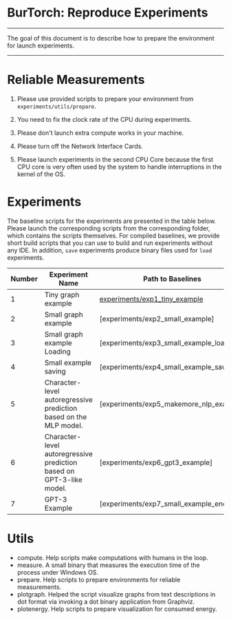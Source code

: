 # BurTorch: Reproduce Experiments

----

The goal of this document is to describe how to prepare the environment for launch experiments.

----

# Reliable Measurements

1. Please use provided scripts to prepare your environment from `experiments/utils/prepare`.

2. You need to fix the clock rate of the CPU during experiments.

3. Please don't launch extra compute works in your machine.

4. Please turn off the Network Interface Cards.

5. Please launch experiments in the second CPU Core because the first CPU core is very often used by the system to handle interruptions in the kernel of the OS.

# Experiments

The baseline scripts for the experiments are presented in the table below. Please launch the corresponding scripts from the corresponding folder, which contains the scripts themselves. For compiled baselines, we provide short build scripts that you can use to build and run experiments without any IDE. In addition, `save` experiments produce binary files used for `load` experiments. 


| Number | Experiment Name | Path to Baselines | Path to BurTorch |
|--------|---------------|-------------------|------------------|
| 1 | Tiny graph example | [experiments/exp1_tiny_example](./experiments/exp1_tiny_example) | [burt/bin_tiny_example] |
| 2 | Small graph example | [experiments/exp2_small_example] | [burt/bin_small_example] |
| 3 | Small graph example Loading | [experiments/exp3_small_example_loading] | [burt/bin_small_example_loading] |
| 4 | Small example saving | [experiments/exp4_small_example_saving] | [burt/bin_small_example_saving] |
| 5 | Character-level autoregressive prediction based on the MLP model. | [experiments/exp5_makemore_nlp_example] | [burt/bin_makemore_example] (requires [datasets/names.txt] as input) |
| 6 | Character-level autoregressive prediction based on GPT-3-like model. | [experiments/exp6_gpt3_example] | [burt/bin_gpt_example] (requires [datasets/input.txt] as input) |
| 7 | GPT-3 Example | [experiments/exp7_small_example_energy] | [burt/bin_small_example_for_energy] |


# Utils

* compute. Help scripts make computations with humans in the loop.
* measure. A small binary that measures the execution time of the process under Windows OS. 
* prepare. Help scripts to prepare environments for reliable measurements.
* plotgraph. Helped the script visualize graphs from text descriptions in dot format via invoking a dot binary application from Graphviz.
* plotenergy. Help scripts to prepare visualization for consumed energy.
